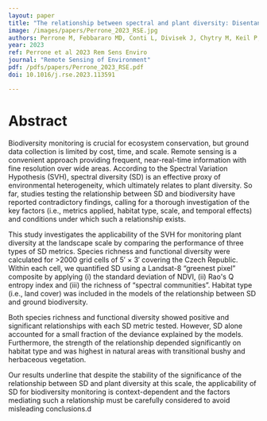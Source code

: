 ```yaml
---
layout: paper
title: "The relationship between spectral and plant diversity: Disentangling the influence of metrics and habitat types at the landscape scale"
image: /images/papers/Perrone_2023_RSE.jpg
authors: Perrone M, Febbararo MD, Conti L, Divisek J, Chytry M, Keil P, Carranza ML, Rocchini D, Torresani M, Moudry V, Simova P, Prajzlerova D, Mullerova J, Wild J, Malavasi M
year: 2023
ref: Perrone et al 2023 Rem Sens Enviro
journal: "Remote Sensing of Environment"
pdf: /pdfs/papers/Perrone_2023_RSE.pdf
doi: 10.1016/j.rse.2023.113591

---
```


# Abstract

Biodiversity monitoring is crucial for ecosystem conservation, but ground data collection is limited by cost, time, and scale. Remote sensing is a convenient approach providing frequent, near-real-time information with fine resolution over wide areas. According to the Spectral Variation Hypothesis (SVH), spectral diversity (SD) is an effective proxy of environmental heterogeneity, which ultimately relates to plant diversity. So far, studies testing the relationship between SD and biodiversity have reported contradictory findings, calling for a thorough investigation of the key factors (i.e., metrics applied, habitat type, scale, and temporal effects) and conditions under which such a relationship exists. 

This study investigates the applicability of the SVH for monitoring plant diversity at the landscape scale by comparing the performance of three types of SD metrics. Species richness and functional diversity were calculated for >2000 grid cells of 5′ × 3′ covering the Czech Republic. Within each cell, we quantified SD using a Landsat-8 “greenest pixel” composite by applying (i) the standard deviation of NDVI, (ii) Rao's Q entropy index and (iii) the richness of “spectral communities”. Habitat type (i.e., land cover) was included in the models of the relationship between SD and ground biodiversity. 

Both species richness and functional diversity showed positive and significant relationships with each SD metric tested. However, SD alone accounted for a small fraction of the deviance explained by the models. Furthermore, the strength of the relationship depended significantly on habitat type and was highest in natural areas with transitional bushy and herbaceous vegetation. 

Our results underline that despite the stability of the significance of the relationship between SD and plant diversity at this scale, the applicability of SD for biodiversity monitoring is context-dependent and the factors mediating such a relationship must be carefully considered to avoid misleading conclusions.d

